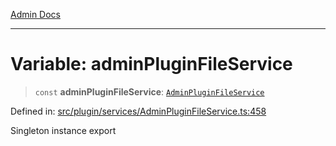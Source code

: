 [Admin Docs](/)

***

# Variable: adminPluginFileService

> `const` **adminPluginFileService**: [`AdminPluginFileService`](../classes/AdminPluginFileService.md)

Defined in: [src/plugin/services/AdminPluginFileService.ts:458](https://github.com/PalisadoesFoundation/talawa-admin/blob/main/src/plugin/services/AdminPluginFileService.ts#L458)

Singleton instance export
